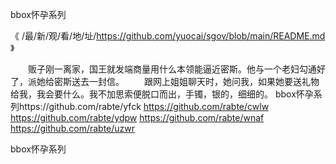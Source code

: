 
bbox怀孕系列




《 /最/新/观/看/地/址/https://github.com/yuocai/sgov/blob/main/README.md 》




　　贩子刚一离家，国王就发端商量用什么本领能逼近密斯。他与一个老妇勾通好了，派她给密斯送去一封信。
　　跟网上姐姐聊天时，她问我，如果她要送礼物给我，我会要什么。我不加思索便脱口而出，手镯，银的，细细的。
bbox怀孕系列https://github.com/rabte/yfck
https://github.com/rabte/cwlw
https://github.com/rabte/ydpw
https://github.com/rabte/wnaf
https://github.com/rabte/uzwr





bbox怀孕系列
